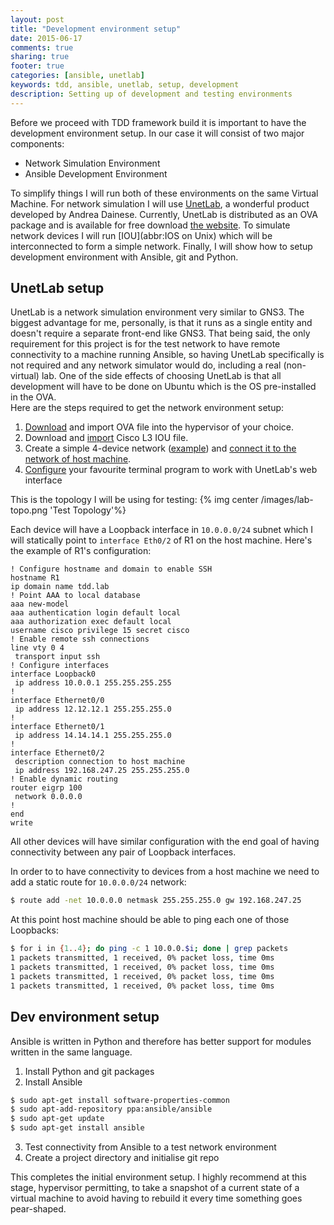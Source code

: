 ```yaml
---
layout: post
title: "Development environment setup"
date: 2015-06-17
comments: true
sharing: true
footer: true
categories: [ansible, unetlab]
keywords: tdd, ansible, unetlab, setup, development
description: Setting up of development and testing environments
---
```

Before we proceed with TDD framework build it is important to have the development environment setup. In our case it will consist of two major components:

* Network Simulation Environment
* Ansible Development Environment

To simplify things I will run both of these environments on the same Virtual Machine. For network simulation I will use [UnetLab][unetlab-link], a wonderful product developed by Andrea Dainese. Currently, UnetLab is distributed as an OVA package and is available for free download [the website](http://www.unetlab.com/download/). To simulate network devices I will run [IOU](abbr:IOS on Unix) which will be interconnected to form a simple network. Finally, I will show how to setup development environment with Ansible, git and Python.
<!--more-->

## UnetLab setup
UnetLab is a network simulation environment very similar to GNS3. The biggest advantage for me, personally, is that it runs as a single entity and doesn't require a separate front-end like GNS3. That being said, the only requirement for this project is for the test network to have remote connectivity to a machine running Ansible, so having UnetLab specifically is not required and any network simulator would do, including a real (non-virtual) lab. One of the side effects of choosing UnetLab is that all development will have to be done on Ubuntu which is the OS pre-installed in the OVA.  
Here are the steps required to get the network environment setup:

1. [Download](http://www.unetlab.com/download/) and import OVA file into the hypervisor of your choice.  
2. Download and [import](http://www.unetlab.com/2014/11/adding-cisco-iouiol-images/) Cisco L3 IOU file. 
3. Create a simple 4-device network ([example](http://www.unetlab.com/2014/11/create-the-first-lab/)) and [connect it to the network of host machine](http://www.unetlab.com/2014/11/using-cloud-devices/).
4. [Configure](http://www.unetlab.com/2015/03/url-telnet-ssh-vnc-integration-on-windows/) your favourite terminal program to work with UnetLab's web interface

This is the topology I will be using for testing:
{% img center /images/lab-topo.png 'Test Topology'%}

Each device will have a Loopback interface in `10.0.0.0/24` subnet which I will statically point to `interface Eth0/2` of R1 on the host machine. Here's the example of R1's configuration:

``` text Sample Router Configuration - R1
! Configure hostname and domain to enable SSH
hostname R1
ip domain name tdd.lab
! Point AAA to local database
aaa new-model
aaa authentication login default local
aaa authorization exec default local
username cisco privilege 15 secret cisco
! Enable remote ssh connections
line vty 0 4
 transport input ssh
! Configure interfaces
interface Loopback0
 ip address 10.0.0.1 255.255.255.255
!
interface Ethernet0/0
 ip address 12.12.12.1 255.255.255.0
!
interface Ethernet0/1
 ip address 14.14.14.1 255.255.255.0
!
interface Ethernet0/2
 description connection to host machine
 ip address 192.168.247.25 255.255.255.0
! Enable dynamic routing
router eigrp 100
 network 0.0.0.0
!
end
write 
``` 

All other devices will have similar configuration with the end goal of having connectivity between any pair of Loopback interfaces.

In order to to have connectivity to devices from a host machine we need to add a static route for `10.0.0.0/24` network:

``` bash Adding a static route to test topology
$ route add -net 10.0.0.0 netmask 255.255.255.0 gw 192.168.247.25
``` 

At this point host machine should be able to ping each one of those Loopbacks:

``` bash Testing connectivity to test devices
$ for i in {1..4}; do ping -c 1 10.0.0.$i; done | grep packets
1 packets transmitted, 1 received, 0% packet loss, time 0ms
1 packets transmitted, 1 received, 0% packet loss, time 0ms
1 packets transmitted, 1 received, 0% packet loss, time 0ms
1 packets transmitted, 1 received, 0% packet loss, time 0ms
```

## Dev environment setup
Ansible is written in Python and therefore has better support for modules written in the same language. 

1. Install Python and git packages
2. Install Ansible

``` bash Ansible Installation
$ sudo apt-get install software-properties-common
$ sudo apt-add-repository ppa:ansible/ansible
$ sudo apt-get update
$ sudo apt-get install ansible
```

3. Test connectivity from Ansible to a test network environment
4. Create a project directory and initialise git repo 

This completes the initial environment setup. I highly recommend at this stage, hypervisor permitting, to take a snapshot of a current state of a virtual machine to avoid having to rebuild it every time something goes pear-shaped.

[unetlab-link]: http://www.unetlab.com/